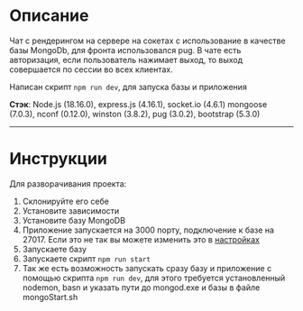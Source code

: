 # Описание

Чат с рендерингом на сервере на сокетах с использование в качестве базы MongoDb, для фронта использовался pug. В чате есть авторизация, если пользователь нажимает выход, то выход совершается по сессии во всех клиентах.

Написан скрипт `npm run dev`, для запуска базы и приложения

**Стэк**: Node.js (18.16.0), express.js (4.16.1), socket.io (4.6.1) mongoose (7.0.3), nconf (0.12.0), winston (3.8.2), pug (3.0.2), bootstrap (5.3.0)

---

# Инструкции

Для разворачивания проекта:

1. Склонируйте его себе
2. Установите зависимости
3. Установите базу MongoDB
4. Приложение запускается на 3000 порту, подключение к базе на 27017. Если это не так вы можете изменить это в [настройках](/config/config.json)
5. Запускаете базу
6. Запускаете скрипт `npm run start`
7. Так же есть возможность запускать сразу базу и приложение с помощью скрипта `npm run dev`, для этого требуется установленный nodemon, basn и указать пути до mongod.exe и базы в файле mongoStart.sh
